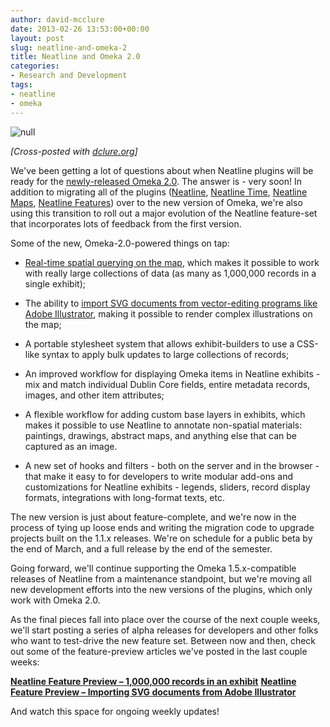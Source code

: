 ```yaml
---
author: david-mcclure
date: 2013-02-26 13:53:00+00:00
layout: post
slug: neatline-and-omeka-2
title: Neatline and Omeka 2.0
categories:
- Research and Development
tags:
- neatline
- omeka
---
```


![null](http://neatline.org/wp-content/themes/neatline-wp-theme/images/neatline-logo-rgb.png.pagespeed.ce.KWm9TWbLus.png)

_[Cross-posted with [dclure.org](http://dclure.org/logs/neatline-and-omeka-2)]_

We've been getting a lot of questions about when Neatline plugins will be ready for the [newly-released Omeka 2.0](http://omeka.org/blog/2013/01/24/omeka-2-0-drops-today/). The answer is - very soon! In addition to migrating all of the plugins ([Neatline](http://neatline.org/plugins/neatline/), [Neatline Time](http://neatline.org/plugins/neatline-time/), [Neatline Maps](http://neatline.org/plugins/neatline-maps/), [Neatline Features](http://neatline.org/plugins/neatline-features/)) over to the new version of Omeka, we're also using this transition to roll out a major evolution of the Neatline feature-set that incorporates lots of feedback from the first version.

Some of the new, Omeka-2.0-powered things on tap:





  * [Real-time spatial querying on the map](http://dclure.org/logs/neatline-one-million-records/), which makes it possible to work with really large collections of data (as many as 1,000,000 records in a single exhibit);



  * The ability to [import SVG documents from vector-editing programs like Adobe Illustrator](http://dclure.org/logs/neatline-drawing-svg-on-maps/), making it possible to render complex illustrations on the map;



  * A portable stylesheet system that allows exhibit-builders to use a CSS-like syntax to apply bulk updates to large collections of records;



  * An improved workflow for displaying Omeka items in Neatline exhibits - mix and match individual Dublin Core fields, entire metadata records, images, and other item attributes;



  * A flexible workflow for adding custom base layers in exhibits, which makes it possible to use Neatline to annotate non-spatial materials: paintings, drawings, abstract maps, and anything else that can be captured as an image.



  * A new set of hooks and filters - both on the server and in the browser - that make it easy to for developers to write modular add-ons and customizations for Neatline exhibits - legends, sliders, record display formats, integrations with long-format texts, etc.




The new version is just about feature-complete, and we're now in the process of tying up loose ends and writing the migration code to upgrade projects built on the 1.1.x releases. We're on schedule for a public beta by the end of March, and a full release by the end of the semester.

Going forward, we'll continue supporting the Omeka 1.5.x-compatible releases of Neatline from a maintenance standpoint, but we're moving all new development efforts into the new versions of the plugins, which only work with Omeka 2.0.

As the final pieces fall into place over the course of the next couple weeks, we'll start posting a series of alpha releases for developers and other folks who want to test-drive the new feature set. Between now and then, check out some of the feature-preview articles we've posted in the last couple weeks:

**[Neatline Feature Preview – 1,000,000 records in an exhibit](http://dclure.org/logs/neatline-one-million-records/)**
**[Neatline Feature Preview – Importing SVG documents from Adobe Illustrator](http://dclure.org/logs/neatline-drawing-svg-on-maps/)**




And watch this space for ongoing weekly updates!
